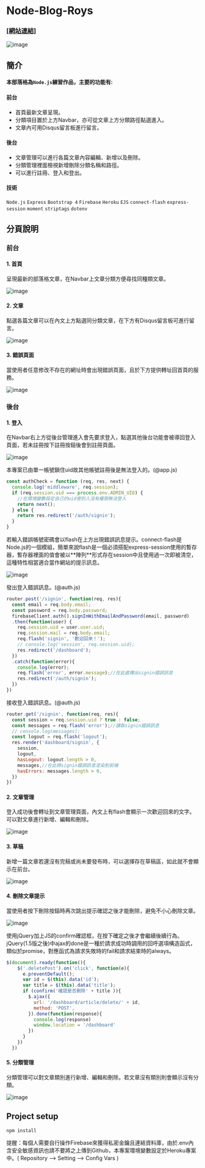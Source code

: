 # Node-Blog-Roys

### [[網站連結]](https://royshideout-node-blog.herokuapp.com/) ###
![image](https://github.com/Kuaruou/Node-Blog-Roys/blob/master/img/index.png)

## 簡介
<h4>本部落格為<code>Node.js</code>練習作品，主要的功能有:</h4>
<h4>前台</h4>
  <ul>
    <li>首頁最新文章呈現。</li>
    <li>分類項目置於上方Navbar，亦可從文章上方分類路徑點選進入。</li>
    <li>文章內可用Disqus留言板進行留言。</li>
  </ul>
<h4>後台</h4>
  <ul>
    <li>文章管理可以進行各篇文章內容編輯、新增以及刪除。</li>
    <li>分類管理裡面檢視新增刪除分類名稱和路徑。</li>
    <li>可以進行註冊、登入和登出。</li>
  </ul>

<h4>技術</h4>
<p>
  <code>Node.js</code>
  <code>Express</code>
  <code>Bootstrap 4</code>
  <code>Firebase</code>
  <code>Heroku</code>
  <code>EJS</code>
  <code>connect-flash</code>
  <code>express-session</code>
  <code>moment</code>
  <code>striptags</code>
  <code>dotenv</code>
</p>

## 分頁說明
<h3>前台</h3>

<h4>1. 首頁</h4>
<p>呈現最新的部落格文章，在Navbar上文章分類方便尋找同種類文章。</p>

![image](https://github.com/Kuaruou/Node-Blog-Roys/blob/master/img/index.png)

<h4>2. 文章</h4>
<p>點選各篇文章可以在內文上方點選同分類文章，在下方有Disqus留言板可進行留言。</p>

![image](https://github.com/Kuaruou/Node-Blog-Roys/blob/master/img/article.png)

<h4>3. 錯誤頁面</h4>
<p>當使用者任意修改不存在的網址時會出現錯誤頁面，且於下方提供轉址回首頁的服務。</p>

![image](https://github.com/Kuaruou/Node-Blog-Roys/blob/master/img/error.png)

<h3>後台</h3>

<h4>1. 登入</h4>
<p>在Navbar右上方從後台管理進入會先要求登入，點選其他後台功能會被導回登入頁面，若未註冊按下註冊按鈕後會到註冊頁面。</p>

![image](https://github.com/Kuaruou/Node-Blog-Roys/blob/master/img/login.png)

<p>本專案已由單一帳號鎖住uid故其他帳號註冊後是無法登入的。(@app.js)</p>

```js
const authCheck = function (req, res, next) {
  console.log('middleware', req.session);
  if (req.session.uid === process.env.ADMIN_UID) {
    //在環境變數設定自己的uid使別人沒有權限無法登入
    return next();
  } else {
    return res.redirect('/auth/signin');
  }
}
```

<p>若輸入錯誤帳號密碼會以flash在上方出現錯誤訊息提示。connect-flash是Node.js的一個模組，簡單來說flash是一個必須搭配express-session使用的暫存器，暫存器裡面的值會被以**陣列**形式存在session中且使用過一次即被清空，這種特性相當適合當作網站的提示訊息。</p>

![image](https://github.com/Kuaruou/Node-Blog-Roys/blob/master/img/signin-error.png)

<p>發出登入錯誤訊息。(@auth.js)</p>

```js
router.post('/signin', function(req, res){
  const email = req.body.email;
  const password = req.body.password;
  firebaseClient.auth().signInWithEmailAndPassword(email, password)
  .then(function(user) {
    req.session.uid = user.user.uid;
    req.session.mail = req.body.email;
    req.flash('signin', '歡迎回來！');
    // console.log('session', req.session.uid);
    res.redirect('/dashboard');
  })
  .catch(function(error){
    console.log(error);
    req.flash('error', error.message);//在此處傳出signin錯誤訊息
    res.redirect('/auth/signin');
  })
})
```

<p>接收登入錯誤訊息。(@auth.js)</p>

```js
router.get('/signin', function(req, res){
  const session = req.session.uid ? true : false;
  const messages = req.flash('error');//讀取signin錯誤訊息
  // console.log(messages);
  const logout = req.flash('logout');
  res.render('dashboard/signin', {
    session,
    logout,
    hasLogout: logout.length > 0,  
    messages,//在此將signin錯誤訊息渲染到前端
    hasErrors: messages.length > 0,
  })
})
```

<h4>2. 文章管理</h4>
<p>登入成功後會轉址到文章管理頁面，內文上有flash會顯示一次歡迎回來的文字。可以對文章進行新增、編輯和刪除。</p>

![image](https://github.com/Kuaruou/Node-Blog-Roys/blob/master/img/archives.png)

<h4>3. 草稿</h4>
<p>新增一篇文章若還沒有完稿或尚未要發布時，可以選擇存在草稿區，如此就不會顯示在前台。</p>

![image](https://github.com/Kuaruou/Node-Blog-Roys/blob/master/img/draft.png)

<h4>4. 刪除文章提示</h4>
<p>當使用者按下刪除按鈕時再次跳出提示確認之後才能刪除，避免不小心刪除文章。</p>

![image](https://github.com/Kuaruou/Node-Blog-Roys/blob/master/img/delete.png)

<p>使用jQuery加上JS的confirm確認框，在按下確定之後才會繼續後續行為。jQuery(1.5版之後)中ajax的done是一種於請求成功時調用的回呼選項構造函式，類似於promise，對應函式為請求失敗時的fail和請求結束時的always。</p>

```js
$(document).ready(function(){
    $('.deletePost').on('click', function(e){
      e.preventDefault();
      var id = $(this).data('id');
      var title = $(this).data('title');
      if (confirm('確認是否刪除' + title )){
        $.ajax({
          url: '/dashboard/article/delete/' + id,
          method: 'POST', 
        }).done(function(response){
          console.log(response)
          window.location = '/dashboard'
        })
      }
    })
  })
```

<h4>5. 分類管理</h4>
<p>分類管理可以對文章類別進行新增、編輯和刪除。若文章沒有類別則會顯示沒有分類。</p>

![image](https://github.com/Kuaruou/Node-Blog-Roys/blob/master/img/categories.png)

## Project setup
```
npm install
```
<p>提醒：每個人需要自行操作Firebase來獲得私密金鑰且連結資料庫，由於.env內含安全敏感資訊也請不要將之上傳到Github，本專案環境變數設定於Heroku專案中。( Repository --> Setting --> Config Vars )</p>




